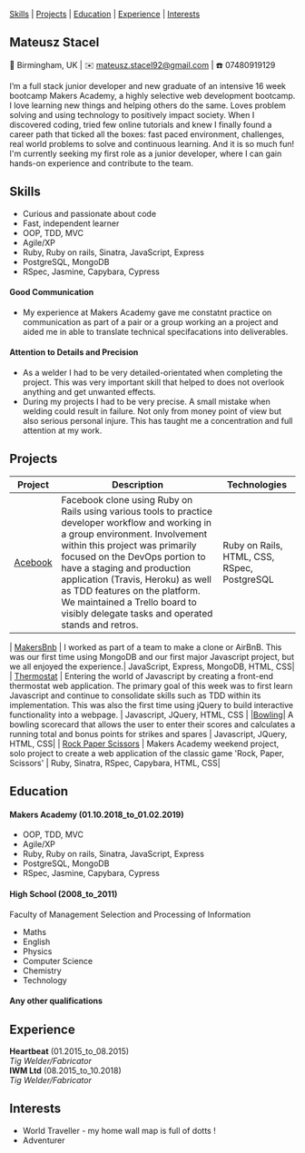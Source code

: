 [Skills](#skills) | [Projects](#projects) | [Education](#education) | [Experience](#experience) | [Interests](#interests)

## Mateusz Stacel

📍 Birmingham, UK | ✉️ mateusz.stacel92@gmail.com | ☎️ 07480919129


I’m a full stack junior developer and new graduate of an intensive 16 week bootcamp Makers Academy, a highly selective web development bootcamp. I love learning new things and helping others do the same. Loves problem solving and using technology to positively impact society. When I discovered coding, tried few online tutorials and knew I finally found a career path that ticked all the boxes: fast paced environment, challenges, real world problems to solve and continuous learning. And it is so much fun! I'm currently seeking my first role as a junior developer, where I can gain hands-on experience and contribute to the team.  

## Skills
- Curious and passionate about code
- Fast, independent learner
- OOP, TDD, MVC
- Agile/XP
- Ruby, Ruby on rails, Sinatra, JavaScript, Express
- PostgreSQL, MongoDB
- RSpec, Jasmine, Capybara, Cypress

#### Good Communication

- My experience at Makers Academy gave me constatnt practice on communication as part of a pair or a group working an a project and aided me in able to translate technical specifacations into deliverables.

#### Attention to Details and Precision 

- As a welder I had to be very detailed-orientated when completing the project. This was very important skill that helped to does not overlook anything and get unwanted effects. 
- During my projects I had to be very precise. A small mistake when welding could result in failure. Not only from money point of view but also serious personal injure. This has taught me a concentration and full attention at my work.   

## Projects

| Project   | Description | Technologies |
|---        |---         |---           |
| [Acebook](https://github.com/lucafrancesc/acebook-unicorns) | Facebook clone using Ruby on Rails using various tools to practice developer workflow and working in a group environment. Involvement within this project was primarily focused on the DevOps portion to have a staging and production application (Travis, Heroku) as well as TDD features on the platform. We maintained a Trello board to visibly delegate tasks and operated stands and retros.| Ruby on Rails, HTML, CSS, RSpec, PostgreSQL |

| [MakersBnb](https://github.com/leoncross/makersbnb) | I worked as part of a team to make a clone or AirBnB. This was our first time using MongoDB and our first major Javascript project, but we all enjoyed the experience.| JavaScript, Express, MongoDB, HTML, CSS|
| [Thermostat](https://github.com/mateuszstacel/thermostat) | Entering the world of Javascript by creating a front-end thermostat web application. The primary goal of this week was to first learn Javascript and continue to consolidate skills such as TDD within its implementation. This was also the first time using jQuery to build interactive functionality into a webpage. | Javascript, JQuery, HTML, CSS |
|[Bowling](https://github.com/mateuszstacel/bowling-challenge)| A bowling scorecard that allows the user to enter their scores and calculates a running total and bonus points for strikes and spares | Javascript, JQuery, HTML, CSS|
| [Rock Paper Scissors](https://github.com/mateuszstacel/rps-challenge) | Makers Academy weekend project, solo project to create a web application of the classic game 'Rock, Paper, Scissors' | Ruby, Sinatra, RSpec, Capybara, HTML, CSS|

## Education

#### Makers Academy (01.10.2018_to_01.02.2019)

- OOP, TDD, MVC
- Agile/XP
- Ruby, Ruby on rails, Sinatra, JavaScript, Express
- PostgreSQL, MongoDB
- RSpec, Jasmine, Capybara, Cypress


#### High School (2008_to_2011)

Faculty of Management Selection and Processing of Information
- Maths
- English
- Physics
- Computer Science
- Chemistry
- Technology

#### Any other qualifications

## Experience

**Heartbeat** (01.2015_to_08.2015)    
*Tig Welder/Fabricator*  
**IWM Ltd** (08.2015_to_10.2018)   
*Tig Welder/Fabricator*  

## Interests

- World Traveller - my home wall map is full of dotts !
- Adventurer 

